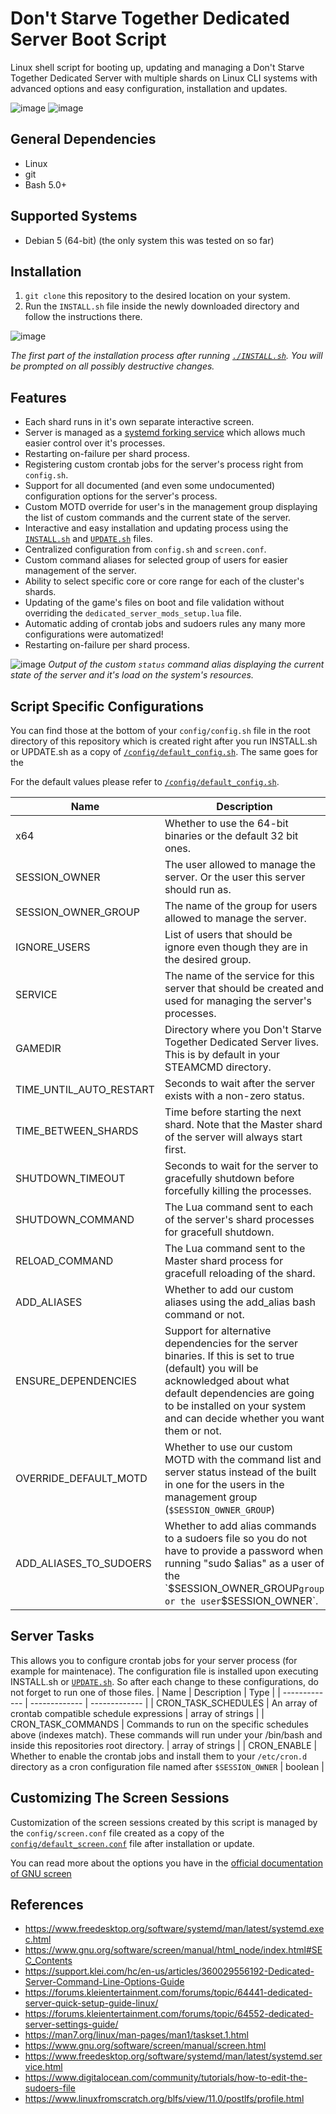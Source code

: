 # Don't Starve Together Dedicated Server Boot Script
Linux shell script for booting up, updating and managing a Don't Starve Together Dedicated Server with multiple shards on Linux CLI systems with advanced options and easy configuration, installation and updates.

![image](https://github.com/user-attachments/assets/366580b1-11da-4879-ad57-0caab8cfb3d4)
![image](https://github.com/user-attachments/assets/366580b1-11da-4879-ad57-0caab8cfb3d4)

## General Dependencies
- Linux
- git
- Bash 5.0+

## Supported Systems
- Debian 5 (64-bit) (the only system this was tested on so far)

## Installation
1. `git clone` this repository to the desired location on your system.
3. Run the `INSTALL.sh` file inside the newly downloaded directory and follow the instructions there.

![image](https://github.com/user-attachments/assets/d64f4b9b-048f-411a-a3f8-6af7bd5dfe26)

*The first part of the installation process after running [`./INSTALL.sh`](https://github.com/Servacek/dst-server-boot/blob/main/INSTALL.sh). You will be prompted on all possibly destructive changes.*

## Features
- Each shard runs in it's own separate interactive screen.
- Server is managed as a [systemd forking service](https://www.freedesktop.org/software/systemd/man/latest/systemd.service.html#Type=) which allows much easier control over it's processes.
- Restarting on-failure per shard process.
- Registering custom crontab jobs for the server's process right from `config.sh`.
- Support for all documented (and even some undocumented) configuration options for the server's process.
- Custom MOTD override for user's in the management group displaying the list of custom commands and the current state of the server.
- Interactive and easy installation and updating process using the [`INSTALL.sh`](https://github.com/Servacek/dst-server-boot/blob/main/INSTALL.sh) and [`UPDATE.sh`](https://github.com/Servacek/dst-server-boot/blob/main/UPDATE.sh) files.
- Centralized configuration from `config.sh` and `screen.conf`.
- Custom command aliases for selected group of users for easier management of the server.
- Ability to select specific core or core range for each of the cluster's shards.
- Updating of the game's files on boot and file validation without overriding the `dedicated_server_mods_setup.lua` file.
- Automatic adding of crontab jobs and sudoers rules any many more configurations were automatized!
- Restarting on-failure per shard process.

![image](https://github.com/user-attachments/assets/06f0a6a1-ec9f-4ad1-aae0-4c50fa20843e)
*Output of the custom `status` command alias displaying the current state of the server and it's load on the system's resources.*

## Script Specific Configurations
You can find those at the bottom of your `config/config.sh` file in the root directory of this repository which is created
right after you run INSTALL.sh or UPDATE.sh as a copy of [`/config/default_config.sh`](https://github.com/Servacek/dst-server-boot/blob/main/config/default_config.sh). The same goes for the

For the default values please refer to [`/config/default_config.sh`](https://github.com/Servacek/dst-server-boot/blob/main/config/default_config.sh).

| Name  | Description | Type |
| ------------- | ------------- | ------------- |
| x64  | Whether to use the 64-bit binaries or the default 32 bit ones.  | boolean |
| SESSION_OWNER | The user allowed to manage the server. Or the user this server should run as. | string |
| SESSION_OWNER_GROUP | The name of the group for users allowed to manage the server. | string |
| IGNORE_USERS | List of users that should be ignore even though they are in the desired group. | array of strings |
| SERVICE | The name of the service for this server that should be created and used for managing the server's processes. | string |
| GAMEDIR | Directory where you Don't Starve Together Dedicated Server lives. This is by default in your STEAMCMD directory. | string |
| TIME_UNTIL_AUTO_RESTART | Seconds to wait after the server exists with a non-zero status. | integer |
| TIME_BETWEEN_SHARDS | Time before starting the next shard. Note that the Master shard of the server will always start first. | integer |
| SHUTDOWN_TIMEOUT | Seconds to wait for the server to gracefully shutdown before forcefully killing the processes. | integer |
| SHUTDOWN_COMMAND | The Lua command sent to each of the server's shard processes for gracefull shutdown. | string |
| RELOAD_COMMAND | The Lua command sent to the Master shard process for gracefull reloading of the shard. | string |
| ADD_ALIASES | Whether to add our custom aliases using the add_alias bash command or not. | boolean |
| ENSURE_DEPENDENCIES | Support for alternative dependencies for the server binaries. If this is set to true (default) you will be acknowledged about what default dependencies are going to be installed on your system and can decide whether you want them or not. | boolean |
| OVERRIDE_DEFAULT_MOTD | Whether to use our custom MOTD with the command list and server status instead of the built in one for the users in the management group (`$SESSION_OWNER_GROUP`) | boolean |
ADD_ALIASES_TO_SUDOERS | Whether to add alias commands to a sudoers file so you do not have to provide a password when running "sudo $alias" as a user of the `$SESSION_OWNER_GROUP` group or the user `$SESSION_OWNER`. | boolean |

## Server Tasks
This allows you to configure crontab jobs for your server process (for example for maintenace).
The configuration file is installed upon executing INSTALL.sh or [`UPDATE.sh`](https://github.com/Servacek/dst-server-boot/blob/main/UPDATE.sh). So after each change to these configurations, do not forget to run one of those files.
| Name  | Description | Type |
| ------------- | ------------- | ------------- |
| CRON_TASK_SCHEDULES | An array of crontab compatible schedule expressions | array of strings |
| CRON_TASK_COMMANDS | Commands to run on the specific schedules above (indexes match). These commands will run under your /bin/bash and inside this repositories root directory. | array of strings |
| CRON_ENABLE | Whether to enable the crontab jobs and install them to your `/etc/cron.d` directory as a cron configuration file named after `$SESSION_OWNER` | boolean |

## Customizing The Screen Sessions
Customization of the screen sessions created by this script is managed by the `config/screen.conf` file created as a copy of the [`config/default_screen.conf`](https://github.com/Servacek/dst-server-boot/blob/main/config/default_screen.conf) file after installation or update.

You can read more about the options you have in the [official documentation of GNU screen](https://www.gnu.org/software/screen/manual/screen.html#Startup-Files)

## References
- https://www.freedesktop.org/software/systemd/man/latest/systemd.exec.html
- https://www.gnu.org/software/screen/manual/html_node/index.html#SEC_Contents
- https://support.klei.com/hc/en-us/articles/360029556192-Dedicated-Server-Command-Line-Options-Guide
- https://forums.kleientertainment.com/forums/topic/64441-dedicated-server-quick-setup-guide-linux/
- https://forums.kleientertainment.com/forums/topic/64552-dedicated-server-settings-guide/
- https://man7.org/linux/man-pages/man1/taskset.1.html
- https://www.gnu.org/software/screen/manual/screen.html
- https://www.freedesktop.org/software/systemd/man/latest/systemd.service.html
- https://www.digitalocean.com/community/tutorials/how-to-edit-the-sudoers-file
- https://www.linuxfromscratch.org/blfs/view/11.0/postlfs/profile.html
